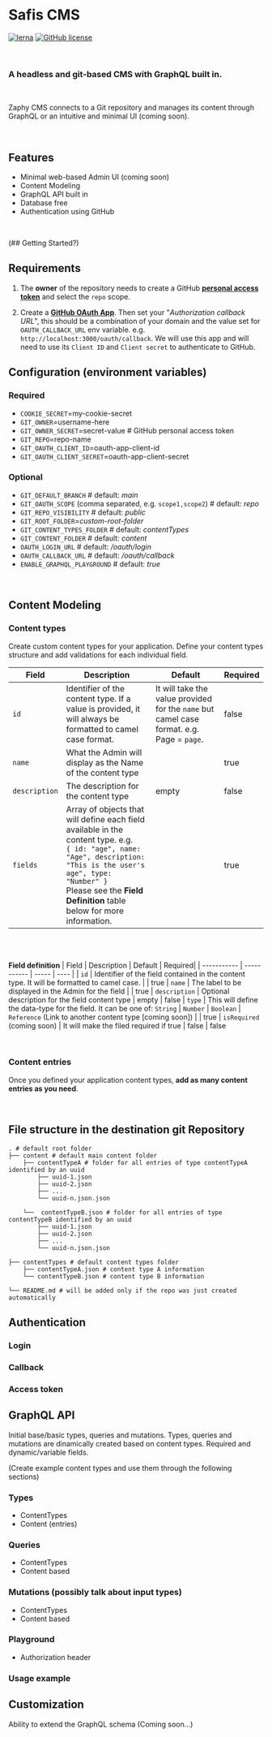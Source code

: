 # Safis CMS


[![lerna](https://img.shields.io/badge/maintained%20with-lerna-cc00ff.svg)](https://lerna.js.org/)  [![GitHub license](https://img.shields.io/badge/license-MIT-blue.svg)](https://github.com/zaphytech/zaphycms/blob/master/LICENSE)


<br/>

### A headless and git-based CMS with GraphQL built in.

<br/>

Zaphy CMS connects to a Git repository and manages its content through GraphQL or an intuitive and minimal UI (coming soon).

<br/>

## Features

- Minimal web-based Admin UI (coming soon)
- Content Modeling
- GraphQL API built in
- Database free
- Authentication using GitHub

<br/>

(## Getting Started?)

## Requirements

1. The **owner** of the repository needs to create a GitHub **[personal access token](https://docs.github.com/en/github/authenticating-to-github/creating-a-personal-access-token)** and select the `repo` scope.

2. Create a **[GitHub OAuth App](https://docs.github.com/en/developers/apps/creating-an-oauth-app)**.
  Then set your "*Authorization callback URL*", this should be a combination of your domain and the value set for `OAUTH_CALLBACK_URL` env variable. e.g. `http://localhost:3000/oauth/callback`. We will use this app and will need to use its `Client ID` and `Client secret` to authenticate to GitHub.

## Configuration (environment variables)

### Required
- `COOKIE_SECRET`=my-cookie-secret
- `GIT_OWNER`=username-here
- `GIT_OWNER_SECRET`=secret-value # GitHub personal access token
- `GIT_REPO`=repo-name
- `GIT_OAUTH_CLIENT_ID`=oauth-app-client-id
- `GIT_OAUTH_CLIENT_SECRET`=oauth-app-client-secret

### Optional
- `GIT_DEFAULT_BRANCH` # default: *main*
- `GIT_OAUTH_SCOPE` (comma separated, e.g. `scope1,scope2`) # default: *repo*
- `GIT_REPO_VISIBILITY` # default: *public*
- `GIT_ROOT_FOLDER`=*custom-root-folder*
- `GIT_CONTENT_TYPES_FOLDER` # default: *contentTypes*
- `GIT_CONTENT_FOLDER` # default: *content*
- `OAUTH_LOGIN_URL` # default: */oauth/login*
- `OAUTH_CALLBACK_URL` # default: */oauth/callback*
- `ENABLE_GRAPHQL_PLAYGROUND` # default: *true*

<br/>

## Content Modeling
### Content types
Create custom content types for your application. Define your content types structure and add validations for each individual field.

| Field       | Description | Default | Required|
| ----------- | ----------- | -----   | ----    |
| `id` | Identifier of the content type. If a value is provided, it will always be formatted to camel case format. | It will take the value provided for the `name` but camel case format. e.g. Page = `page`. | false
| `name`   | What the Admin will display as the Name of the content type | | true
| `description`   | The description for the content type | empty | false
| `fields`   | Array of objects that will define each field available in the content type. e.g. <br/> `{ id: "age", name: "Age", description: "This is the user's age", type: "Number" }` </br> Please see the **Field Definition** table below for more information. | | true

<br/>
<br/>

**Field definition**
| Field      | Description | Default | Required|
| ----------- | ----------- | ----- | ---- |
| `id` | Identifier of the field contained in the content type. It will be formatted to camel case. | | true
| `name`   | The label to be displayed in the Admin for the field | | true
| `description`   | Optional description for the field content type | empty | false
| `type`   | This will define the data-type for the field. It can be one of: `String` &#124; `Number` &#124; `Boolean` &#124; `Reference` (Link to another content type [coming soon]) | | true
| `isRequired` (coming soon)   | It will make the filed required if true | false | false

<br/>

### Content entries
Once you defined your application content types, **add as many content entries as you need**.

<br/>

## File structure in the destination git Repository
    . # default root folder
    ├── content # default main content folder
        ├── contentTypeA # folder for all entries of type contentTypeA identified by an uuid
            ├── uuid-1.json
            ├── uuid-2.json
            ├── ...
            └── uuid-n.json.json

        └──  contentTypeB.json # folder for all entries of type contentTypeB identified by an uuid
            ├── uuid-1.json
            ├── uuid-2.json
            ├── ...
            └── uuid-n.json.json

    ├── contentTypes # default content types folder
        ├── contentTypeA.json # content type A information
        └── contentTypeB.json # content type B information

    └── README.md # will be added only if the repo was just created automatically

## Authentication
### Login
### Callback
### Access token

## GraphQL API
Initial base/basic types, queries and mutations.
Types, queries and mutations are dinamically created based on content types.
Required and dynamic/variable fields.

(Create example content types and use them through the following sections)

### Types
- ContentTypes
- Content (entries)

### Queries
- ContentTypes
- Content based

### Mutations (possibly talk about input types)
- ContentTypes
- Content based

### Playground
- Authorization header

### Usage example

## Customization
Ability to extend the GraphQL schema (Coming soon...)